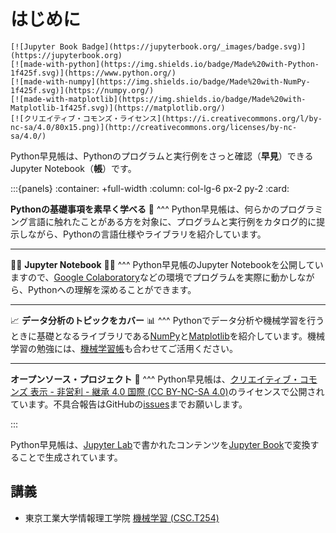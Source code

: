 # はじめに

```{only} html
[![Jupyter Book Badge](https://jupyterbook.org/_images/badge.svg)](https://jupyterbook.org)
[![made-with-python](https://img.shields.io/badge/Made%20with-Python-1f425f.svg)](https://www.python.org/)
[![made-with-numpy](https://img.shields.io/badge/Made%20with-NumPy-1f425f.svg)](https://numpy.org/)
[![made-with-matplotlib](https://img.shields.io/badge/Made%20with-Matplotlib-1f425f.svg)](https://matplotlib.org/)
[![クリエイティブ・コモンズ・ライセンス](https://i.creativecommons.org/l/by-nc-sa/4.0/80x15.png)](http://creativecommons.org/licenses/by-nc-sa/4.0/)
```

Python早見帳は、Pythonのプログラムと実行例をさっと確認（**早見**）できるJupyter Notebook（**帳**）です。

:::{panels}
:container: +full-width
:column: col-lg-6 px-2 py-2
:card:

**Pythonの基礎事項を素早く学べる** 📖
^^^
Python早見帳は、何らかのプログラミング言語に触れたことがある方を対象に、プログラムと実行例をカタログ的に提示しながら、Pythonの言語仕様やライブラリを紹介しています。

---
👩‍💻 **Jupyter Notebook** 👨‍💻
^^^
Python早見帳のJupyter Notebookを公開していますので、[Google Colaboratory](https://colab.research.google.com/)などの環境でプログラムを実際に動かしながら、Pythonへの理解を深めることができます。

---
📈 **データ分析のトピックをカバー** 📊
^^^
Pythonでデータ分析や機械学習を行うときに基礎となるライブラリである[NumPy](https://numpy.org/)と[Matplotlib](https://matplotlib.org/)を紹介しています。機械学習の勉強には、[機械学習帳](https://chokkan.github.io/mlnote)も合わせてご活用ください。

---
**オープンソース・プロジェクト** 🎁
^^^
Python早見帳は、[クリエイティブ・コモンズ 表示 - 非営利 - 継承 4.0 国際 (CC BY-NC-SA 4.0)](https://creativecommons.org/licenses/by-nc-sa/4.0/deed.ja)のライセンスで公開されています。不具合報告はGitHubの[issues](https://github.com/chokkan/python/issues)までお願いします。

:::

Python早見帳は、[Jupyter Lab](https://jupyter.org/#jupyterlab)で書かれたコンテンツを[Jupyter Book](https://jupyterbook.org/)で変換することで生成されています。

## 講義

+ 東京工業大学情報理工学院 [機械学習 (CSC.T254)](http://www.ocw.titech.ac.jp/index.php?module=General&action=T0300&JWC=202127792)
